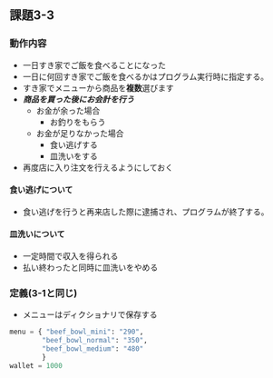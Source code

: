## 課題3-3
### 動作内容
- 一日すき家でご飯を食べることになった
- 一日に何回すき家でご飯を食べるかはプログラム実行時に指定する。
- すき家でメニューから商品を**複数**選びます
- ***商品を買った後にお会計を行う***
    - お金が余った場合
        - お釣りをもらう
    - お金が足りなかった場合
        - 食い逃げする
        - 皿洗いをする
- 再度店に入り注文を行えるようにしておく


#### 食い逃げについて
- 食い逃げを行うと再来店した際に逮捕され、プログラムが終了する。

#### 皿洗いについて
- 一定時間で収入を得られる
- 払い終わったと同時に皿洗いをやめる

### 定義(3-1と同じ)
- メニューはディクショナリで保存する
```python
menu = { "beef_bowl_mini": "290",
        "beef_bowl_normal": "350",
        "beef_bowl_medium": "480"
        }
wallet = 1000
```

